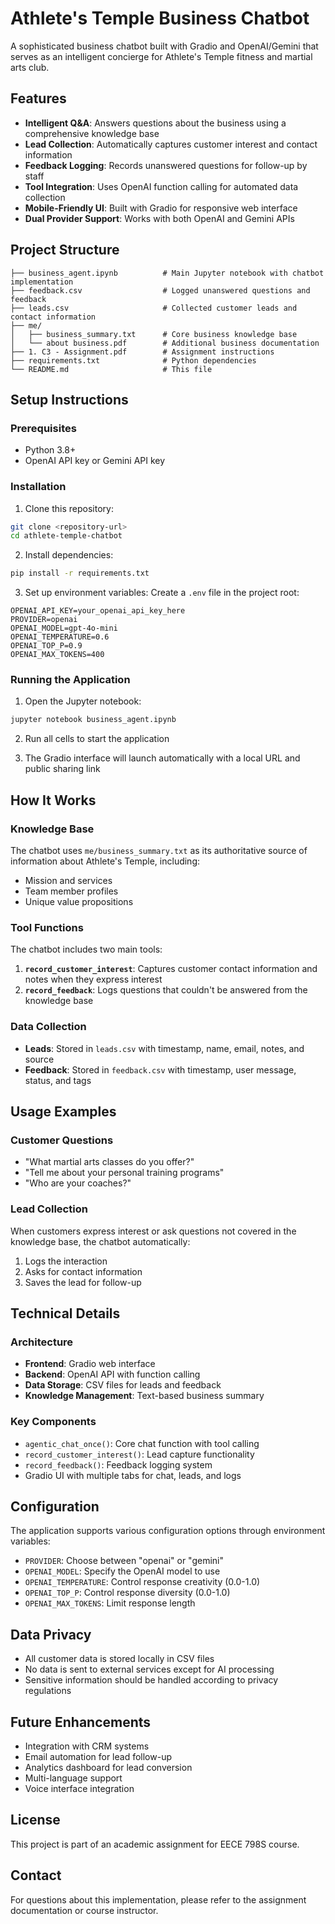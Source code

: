 # Athlete's Temple Business Chatbot

A sophisticated business chatbot built with Gradio and OpenAI/Gemini that serves as an intelligent concierge for Athlete's Temple fitness and martial arts club.

## Features

- **Intelligent Q&A**: Answers questions about the business using a comprehensive knowledge base
- **Lead Collection**: Automatically captures customer interest and contact information
- **Feedback Logging**: Records unanswered questions for follow-up by staff
- **Tool Integration**: Uses OpenAI function calling for automated data collection
- **Mobile-Friendly UI**: Built with Gradio for responsive web interface
- **Dual Provider Support**: Works with both OpenAI and Gemini APIs

## Project Structure

```
├── business_agent.ipynb          # Main Jupyter notebook with chatbot implementation
├── feedback.csv                  # Logged unanswered questions and feedback
├── leads.csv                     # Collected customer leads and contact information
├── me/
│   ├── business_summary.txt      # Core business knowledge base
│   └── about business.pdf        # Additional business documentation
├── 1. C3 - Assignment.pdf        # Assignment instructions
├── requirements.txt              # Python dependencies
└── README.md                     # This file
```

## Setup Instructions

### Prerequisites

- Python 3.8+
- OpenAI API key or Gemini API key

### Installation

1. Clone this repository:
```bash
git clone <repository-url>
cd athlete-temple-chatbot
```

2. Install dependencies:
```bash
pip install -r requirements.txt
```

3. Set up environment variables:
Create a `.env` file in the project root:
```env
OPENAI_API_KEY=your_openai_api_key_here
PROVIDER=openai
OPENAI_MODEL=gpt-4o-mini
OPENAI_TEMPERATURE=0.6
OPENAI_TOP_P=0.9
OPENAI_MAX_TOKENS=400
```

### Running the Application

1. Open the Jupyter notebook:
```bash
jupyter notebook business_agent.ipynb
```

2. Run all cells to start the application

3. The Gradio interface will launch automatically with a local URL and public sharing link

## How It Works

### Knowledge Base
The chatbot uses `me/business_summary.txt` as its authoritative source of information about Athlete's Temple, including:
- Mission and services
- Team member profiles
- Unique value propositions

### Tool Functions
The chatbot includes two main tools:

1. **`record_customer_interest`**: Captures customer contact information and notes when they express interest
2. **`record_feedback`**: Logs questions that couldn't be answered from the knowledge base

### Data Collection
- **Leads**: Stored in `leads.csv` with timestamp, name, email, notes, and source
- **Feedback**: Stored in `feedback.csv` with timestamp, user message, status, and tags

## Usage Examples

### Customer Questions
- "What martial arts classes do you offer?"
- "Tell me about your personal training programs"
- "Who are your coaches?"

### Lead Collection
When customers express interest or ask questions not covered in the knowledge base, the chatbot automatically:
1. Logs the interaction
2. Asks for contact information
3. Saves the lead for follow-up

## Technical Details

### Architecture
- **Frontend**: Gradio web interface
- **Backend**: OpenAI API with function calling
- **Data Storage**: CSV files for leads and feedback
- **Knowledge Management**: Text-based business summary

### Key Components
- `agentic_chat_once()`: Core chat function with tool calling
- `record_customer_interest()`: Lead capture functionality
- `record_feedback()`: Feedback logging system
- Gradio UI with multiple tabs for chat, leads, and logs

## Configuration

The application supports various configuration options through environment variables:

- `PROVIDER`: Choose between "openai" or "gemini"
- `OPENAI_MODEL`: Specify the OpenAI model to use
- `OPENAI_TEMPERATURE`: Control response creativity (0.0-1.0)
- `OPENAI_TOP_P`: Control response diversity (0.0-1.0)
- `OPENAI_MAX_TOKENS`: Limit response length

## Data Privacy

- All customer data is stored locally in CSV files
- No data is sent to external services except for AI processing
- Sensitive information should be handled according to privacy regulations

## Future Enhancements

- Integration with CRM systems
- Email automation for lead follow-up
- Analytics dashboard for lead conversion
- Multi-language support
- Voice interface integration

## License

This project is part of an academic assignment for EECE 798S course.

## Contact

For questions about this implementation, please refer to the assignment documentation or course instructor.
